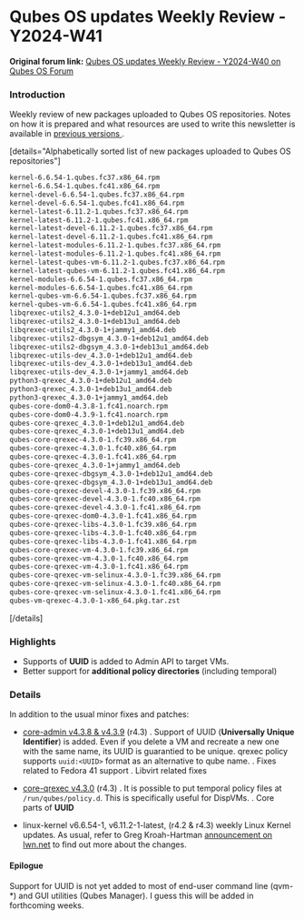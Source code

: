 # Qubes OS updates Weekly Review - Y2024-W41

**Original forum link:** [Qubes OS updates Weekly Review - Y2024-W40 on Qubes OS Forum](https://forum.qubes-os.org/t/qubes-os-updates-weekly-review-y2024-w41/29585)

### Introduction
Weekly review of new packages uploaded to Qubes OS repositories. Notes on how it is prepared and what resources are used to write this newsletter is available in [previous versions ](https://forum.qubes-os.org/t/qubes-os-updates-weekly-review-y2024-w39/29296).


[details="Alphabetically sorted list of new packages uploaded to Qubes OS repositories"]
```bash
kernel-6.6.54-1.qubes.fc37.x86_64.rpm
kernel-6.6.54-1.qubes.fc41.x86_64.rpm
kernel-devel-6.6.54-1.qubes.fc37.x86_64.rpm
kernel-devel-6.6.54-1.qubes.fc41.x86_64.rpm
kernel-latest-6.11.2-1.qubes.fc37.x86_64.rpm
kernel-latest-6.11.2-1.qubes.fc41.x86_64.rpm
kernel-latest-devel-6.11.2-1.qubes.fc37.x86_64.rpm
kernel-latest-devel-6.11.2-1.qubes.fc41.x86_64.rpm
kernel-latest-modules-6.11.2-1.qubes.fc37.x86_64.rpm
kernel-latest-modules-6.11.2-1.qubes.fc41.x86_64.rpm
kernel-latest-qubes-vm-6.11.2-1.qubes.fc37.x86_64.rpm
kernel-latest-qubes-vm-6.11.2-1.qubes.fc41.x86_64.rpm
kernel-modules-6.6.54-1.qubes.fc37.x86_64.rpm
kernel-modules-6.6.54-1.qubes.fc41.x86_64.rpm
kernel-qubes-vm-6.6.54-1.qubes.fc37.x86_64.rpm
kernel-qubes-vm-6.6.54-1.qubes.fc41.x86_64.rpm
libqrexec-utils2_4.3.0-1+deb12u1_amd64.deb
libqrexec-utils2_4.3.0-1+deb13u1_amd64.deb
libqrexec-utils2_4.3.0-1+jammy1_amd64.deb
libqrexec-utils2-dbgsym_4.3.0-1+deb12u1_amd64.deb
libqrexec-utils2-dbgsym_4.3.0-1+deb13u1_amd64.deb
libqrexec-utils-dev_4.3.0-1+deb12u1_amd64.deb
libqrexec-utils-dev_4.3.0-1+deb13u1_amd64.deb
libqrexec-utils-dev_4.3.0-1+jammy1_amd64.deb
python3-qrexec_4.3.0-1+deb12u1_amd64.deb
python3-qrexec_4.3.0-1+deb13u1_amd64.deb
python3-qrexec_4.3.0-1+jammy1_amd64.deb
qubes-core-dom0-4.3.8-1.fc41.noarch.rpm
qubes-core-dom0-4.3.9-1.fc41.noarch.rpm
qubes-core-qrexec_4.3.0-1+deb12u1_amd64.deb
qubes-core-qrexec_4.3.0-1+deb13u1_amd64.deb
qubes-core-qrexec-4.3.0-1.fc39.x86_64.rpm
qubes-core-qrexec-4.3.0-1.fc40.x86_64.rpm
qubes-core-qrexec-4.3.0-1.fc41.x86_64.rpm
qubes-core-qrexec_4.3.0-1+jammy1_amd64.deb
qubes-core-qrexec-dbgsym_4.3.0-1+deb12u1_amd64.deb
qubes-core-qrexec-dbgsym_4.3.0-1+deb13u1_amd64.deb
qubes-core-qrexec-devel-4.3.0-1.fc39.x86_64.rpm
qubes-core-qrexec-devel-4.3.0-1.fc40.x86_64.rpm
qubes-core-qrexec-devel-4.3.0-1.fc41.x86_64.rpm
qubes-core-qrexec-dom0-4.3.0-1.fc41.x86_64.rpm
qubes-core-qrexec-libs-4.3.0-1.fc39.x86_64.rpm
qubes-core-qrexec-libs-4.3.0-1.fc40.x86_64.rpm
qubes-core-qrexec-libs-4.3.0-1.fc41.x86_64.rpm
qubes-core-qrexec-vm-4.3.0-1.fc39.x86_64.rpm
qubes-core-qrexec-vm-4.3.0-1.fc40.x86_64.rpm
qubes-core-qrexec-vm-4.3.0-1.fc41.x86_64.rpm
qubes-core-qrexec-vm-selinux-4.3.0-1.fc39.x86_64.rpm
qubes-core-qrexec-vm-selinux-4.3.0-1.fc40.x86_64.rpm
qubes-core-qrexec-vm-selinux-4.3.0-1.fc41.x86_64.rpm
qubes-vm-qrexec-4.3.0-1-x86_64.pkg.tar.zst
```
[/details]

### Highlights
- Supports of **UUID** is added to Admin API to target VMs.
- Better support for **additional policy directories** (including temporal)

### Details
In addition to the usual minor fixes and patches:

- [core-admin v4.3.8 & v4.3.9](https://github.com/QubesOS/qubes-core-admin/compare/v4.3.7...v4.3.9) (r4.3)
. Support of UUID (**Universally Unique Identifier**) is added. Even if you delete a VM and recreate a new one with the same name, its UUID is guarantied to be unique. qrexec policy supports `uuid:<UUID>` format as an alternative to qube name.
. Fixes related to Fedora 41 support
. Libvirt related fixes

- [core-qrexec v4.3.0](https://github.com/QubesOS/qubes-core-qrexec/compare/v4.2.22...v4.3.0) (r4.3)
. It is possible to put temporal policy files at `/run/qubes/policy.d`. This is specifically useful for DispVMs.
. Core parts of **UUID**

- linux-kernel v6.6.54-1, v6.11.2-1-latest,  (r4.2 & r4.3)
weekly Linux Kernel updates. As usual, refer to Greg Kroah-Hartman [announcement on lwn.net](https://lwn.net/Articles/992978/) to find out more about the changes.

#### Epilogue
Support for UUID is not yet added to most of end-user command line (qvm-*) and GUI utilities (Qubes Manager). I guess this will be added in forthcoming weeks.